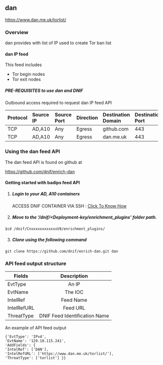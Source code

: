 ## dan   
  https://www.dan.me.uk/torlist/ 

### Overview
 dan provides with list of IP  used to create Tor ban list

#### dan IP feed
This feed includes
- Tor begin nodes
- Tor exit nodes

##### PRE-REQUISITES to use dan and DNIF  
Outbound access required to request dan IP feed API

| Protocol   | Source IP  | Source Port  | Direction	 | Destination Domain | Destination Port  |  
|:------------- |:-------------|:-------------|:-------------|:-------------|:-------------|  
| TCP | AD,A10 | Any | Egress	| github.com | 443 |
| TCP | AD,A10 | Any | Egress	| dan.me.uk | 443 | 

### Using the dan feed API
 The dan feed API is found on github at

https://github.com/dnif/enrich-dan

#### Getting started with badips feed API

1. #####    Login to your AD, A10 containers  
   ACCESS DNIF CONTAINER VIA SSH : [Click To Know How](https://dnif.it/docs/guides/tutorials/access-dnif-container-via-ssh.html)
2. #####    Move to the ‘/dnif/<Deployment-key/enrichment_plugins’ folder path.
```
$cd /dnif/CnxxxxxxxxxxxxV8/enrichment_plugins/
```
3. #####   Clone using the following command  
```  
git clone https://github.com/dnif/enrich-dan.git dan
```
### API feed output structure
  | Fields        | Description  |
| ------------- |:-------------:|
| EvtType      | An IP |
| EvtName      | The IOC      |
| IntelRef | Feed Name      |
| IntelRefURL | Feed URL      |
| ThreatType | DNIF Feed Identification Name |      

An example of API feed output
```
{'EvtType': 'IPv4',
'EvtName': '129.10.115.241',
'AddFields': {
'IntelRef': ['DAN'],
'IntelRefURL': ['https://www.dan.me.uk/torlist/'],
'ThreatType': ['torlist'] }}
```
